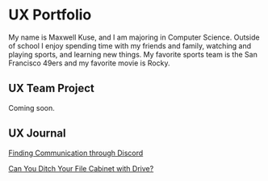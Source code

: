 # UX Portfolio

My name is Maxwell Kuse, and I am majoring in Computer Science. Outside of school I enjoy spending time with my friends and family, watching and playing sports, and learning new things. My favorite sports team is the San Francisco 49ers and my favorite movie is Rocky.

## UX Team Project

Coming soon.

## UX Journal

[Finding Communication through Discord](j01/)

[Can You Ditch Your File Cabinet with Drive?](j02/)
